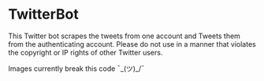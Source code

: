 # TwitterBot
This Twitter bot scrapes the tweets from one account and Tweets them from the authenticating account. Please do not use in a manner that violates the copyright or IP rights of other Twitter users.

Images currently break this code ¯\_(ツ)_/¯
